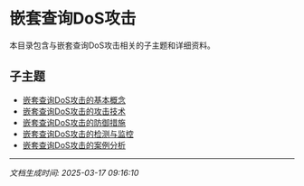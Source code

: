 # 嵌套查询DoS攻击

本目录包含与嵌套查询DoS攻击相关的子主题和详细资料。

## 子主题

- [嵌套查询DoS攻击的基本概念](nested-query-dos/basic-concepts.md)
- [嵌套查询DoS攻击的攻击技术](nested-query-dos/attack-techniques.md)
- [嵌套查询DoS攻击的防御措施](nested-query-dos/defense-measures.md)
- [嵌套查询DoS攻击的检测与监控](nested-query-dos/detection-monitoring.md)
- [嵌套查询DoS攻击的案例分析](nested-query-dos/case-studies.md)

---

*文档生成时间: 2025-03-17 09:16:10*
